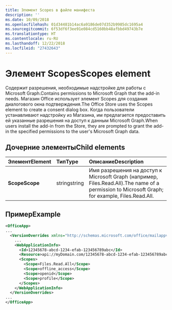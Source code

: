 ```yaml
---
title: Элемент Scopes в файле манифеста
description: ''
ms.date: 10/09/2018
ms.openlocfilehash: 01d34481b14ac6a9186de07d352b9985dc1695a4
ms.sourcegitcommit: 6f53df6f3ee91e084cd5160bb48afbbd49743b7e
ms.translationtype: HT
ms.contentlocale: ru-RU
ms.lasthandoff: 12/22/2018
ms.locfileid: "27432643"
---
```

# <a name="scopes-element"></a><span data-ttu-id="887b9-102">Элемент Scopes</span><span class="sxs-lookup"><span data-stu-id="887b9-102">Scopes element</span></span>

<span data-ttu-id="887b9-103">Содержит разрешения, необходимые надстройке для работы с Microsoft Graph.</span><span class="sxs-lookup"><span data-stu-id="887b9-103">Contains permissions to Microsoft Graph that the add-in needs.</span></span> <span data-ttu-id="887b9-104">Магазин Office использует элемент Scopes для создания диалогового окна подтверждения.</span><span class="sxs-lookup"><span data-stu-id="887b9-104">The Office Store uses the Scopes element to create a consent dialog box.</span></span> <span data-ttu-id="887b9-105">Когда пользователи устанавливают надстройку из Магазина, им предлагается предоставить ей указанные разрешения на доступ к данным Microsoft Graph.</span><span class="sxs-lookup"><span data-stu-id="887b9-105">When users install the add-in from the Store, they are prompted to grant the add-in the specified permissions to the user's Microsoft Graph data.</span></span>

## <a name="child-elements"></a><span data-ttu-id="887b9-106">Дочерние элементы</span><span class="sxs-lookup"><span data-stu-id="887b9-106">Child elements</span></span>

|  <span data-ttu-id="887b9-107">Элемент</span><span class="sxs-lookup"><span data-stu-id="887b9-107">Element</span></span> |  <span data-ttu-id="887b9-108">Тип</span><span class="sxs-lookup"><span data-stu-id="887b9-108">Type</span></span>  |  <span data-ttu-id="887b9-109">Описание</span><span class="sxs-lookup"><span data-stu-id="887b9-109">Description</span></span>  |
|:-----|:-----|:-----|
|  <span data-ttu-id="887b9-110">**Scope**</span><span class="sxs-lookup"><span data-stu-id="887b9-110">**Scope**</span></span>                |  <span data-ttu-id="887b9-111">string</span><span class="sxs-lookup"><span data-stu-id="887b9-111">string</span></span>     |   <span data-ttu-id="887b9-112">Имя разрешения на доступ к Microsoft Graph (например, Files.Read.All).</span><span class="sxs-lookup"><span data-stu-id="887b9-112">The name of a permission to Microsoft Graph; for example, Files.Read.All.</span></span> |

## <a name="example"></a><span data-ttu-id="887b9-113">Пример</span><span class="sxs-lookup"><span data-stu-id="887b9-113">Example</span></span>

```xml
<OfficeApp>
...
  <VersionOverrides xmlns="http://schemas.microsoft.com/office/mailappversionoverrides" xsi:type="VersionOverridesV1_0">
    ...
    <WebApplicationInfo>
      <Id>12345678-abcd-1234-efab-123456789abc</Id>
      <Resource>api://myDomain.com/12345678-abcd-1234-efab-123456789abc<Resource>
      <Scopes>
        <Scope>Files.Read.All</Scope>
        <Scope>offline_access</Scope>
        <Scope>openid</Scope>
        <Scope>profile</Scope>
      </Scopes>
    </WebApplicationInfo>
  </VersionOverrides>
...
</OfficeApp>
```
